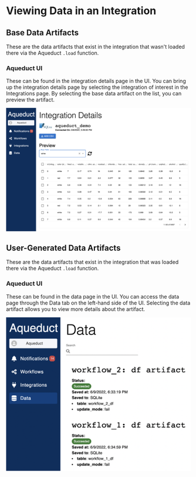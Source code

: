 # Viewing Data in an Integration

## Base Data Artifacts
These are the data artifacts that exist in the integration that wasn't loaded there via the Aqueduct `.load` function.
### Aqueduct UI
These can be found in the integration details page in the UI. You can bring up the integration details page by selecting the integration of interest in the Integrations page. By selecting the base data artifact on the list, you can preview the artifact.

&#x20;

![Aqueduct's Integration Details page](<../.gitbook/assets/integrationdetails.png>)


## User-Generated Data Artifacts
These are the data artifacts that exist in the integration that was loaded there via the Aqueduct `.load` function.
### Aqueduct UI
These can be found in the data page in the UI. You can access the data page through the Data tab on the left-hand side of the UI. Selecting the data artifact allows you to view more details about the artifact.

&#x20;

![Aqueduct's Data page](<../.gitbook/assets/data.png>)
